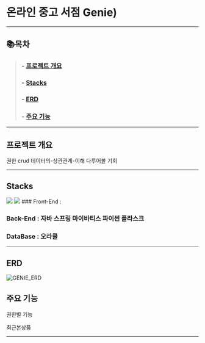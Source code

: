 # 온라인 중고 서점 Genie)

* * *

## 📚목차
>
>###   - [프로젝트 개요](#프로젝트-개요)
>###   - [Stacks](#Stacks)
>###   - [ERD](#ERD)
>###   - [주요 기능](#주요-기능)

* * *
## 프로젝트 개요   
권한 crud 데이터의-상관관계-이해 다루어볼 기회

* * *
## Stacks
<img src="https://img.shields.io/badge/java-007396?style=for-the-badge&logo=java&logoColor=white">
<img src="https://img.shields.io/badge/python-3776AB?style=for-the-badge&logo=python&logoColor=white"> 
### Front-End :

### Back-End : 자바 스프링 마이바티스 파이썬 플라스크 

### DataBase : 오라클

* * *




## ERD
![GENIE_ERD](https://github.com/Maksimssi/genie/assets/142511332/0db3dfcb-c55e-4702-ae28-77c3bddf08ee)

## 주요 기능

권한별 기능

최근본상품



* * *
